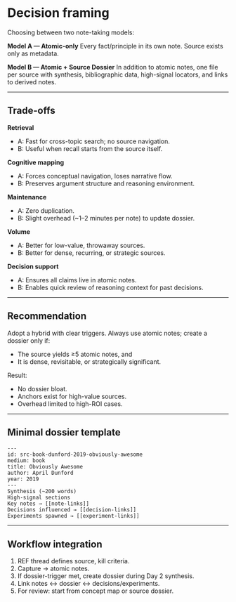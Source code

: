 # Decision framing

Choosing between two note-taking models:

**Model A — Atomic-only**
Every fact/principle in its own note. Source exists only as metadata.

**Model B — Atomic + Source Dossier**
In addition to atomic notes, one file per source with synthesis, bibliographic data, high-signal locators, and links to derived notes.

---

## Trade-offs

**Retrieval**

* A: Fast for cross-topic search; no source navigation.
* B: Useful when recall starts from the source itself.

**Cognitive mapping**

* A: Forces conceptual navigation, loses narrative flow.
* B: Preserves argument structure and reasoning environment.

**Maintenance**

* A: Zero duplication.
* B: Slight overhead (\~1–2 minutes per note) to update dossier.

**Volume**

* A: Better for low-value, throwaway sources.
* B: Better for dense, recurring, or strategic sources.

**Decision support**

* A: Ensures all claims live in atomic notes.
* B: Enables quick review of reasoning context for past decisions.

---

## Recommendation

Adopt a hybrid with clear triggers.
Always use atomic notes; create a dossier only if:

* The source yields ≥5 atomic notes, and
* It is dense, revisitable, or strategically significant.

Result:

* No dossier bloat.
* Anchors exist for high-value sources.
* Overhead limited to high-ROI cases.

---

## Minimal dossier template

```
---
id: src-book-dunford-2019-obviously-awesome
medium: book
title: Obviously Awesome
author: April Dunford
year: 2019
---
Synthesis (~200 words)  
High-signal sections  
Key notes → [[note-links]]  
Decisions influenced → [[decision-links]]  
Experiments spawned → [[experiment-links]]  
```

---

## Workflow integration

1. REF thread defines source, kill criteria.
2. Capture → atomic notes.
3. If dossier-trigger met, create dossier during Day 2 synthesis.
4. Link notes ↔ dossier ↔ decisions/experiments.
5. For review: start from concept map or source dossier.
